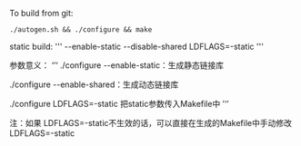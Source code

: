 To build from git:

```
./autogen.sh && ./configure && make
```

static build:
'''
--enable-static --disable-shared LDFLAGS=-static
'''

参数意义：
‘’‘
./configure --enable-static：生成静态链接库

./configure --enable-shared：生成动态链接库

./configure LDFLAGS=-static 把static参数传入Makefile中
’‘’

注：如果 LDFLAGS=-static不生效的话，可以直接在生成的Makefile中手动修改 LDFLAGS=-static
